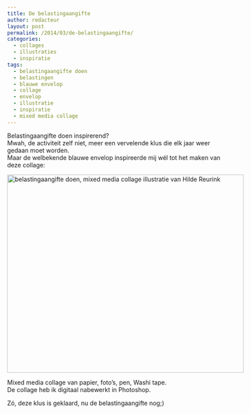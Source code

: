 ```yaml
---
title: De belastingaangifte
author: redacteur
layout: post
permalink: /2014/03/de-belastingaangifte/
categories:
  - collages
  - illustraties
  - inspiratie
tags:
  - belastingaangifte doen
  - belastingen
  - blauwe envelop
  - collage
  - envelop
  - illustratie
  - inspiratie
  - mixed media collage
---
```

Belastingaangifte doen inspirerend?  
Mwah, de activiteit zelf niet, meer een vervelende klus die elk jaar weer gedaan moet worden.  
Maar de welbekende blauwe envelop inspireerde mij wél tot het maken van deze collage:

<div id="attachment_5956" style="width: 560px" class="wp-caption aligncenter">
  <img class=" wp-image-5956" title="belastingaangifte doen, mixed media collage illustratie van Hilde Reurink" src="/wordpress/wp-content/uploads/2014/03/belastingaangifte.jpg" alt="belastingaangifte doen, mixed media collage illustratie van Hilde Reurink" width="550" height="460" />
  
  <p class="wp-caption-text">
    Mixed media collage van papier, foto&#8217;s, pen, Washi tape.<br />De collage heb ik digitaal nabewerkt in Photoshop.
  </p>
</div>

Zó, deze klus is geklaard, nu de belastingaangifte nog;)
